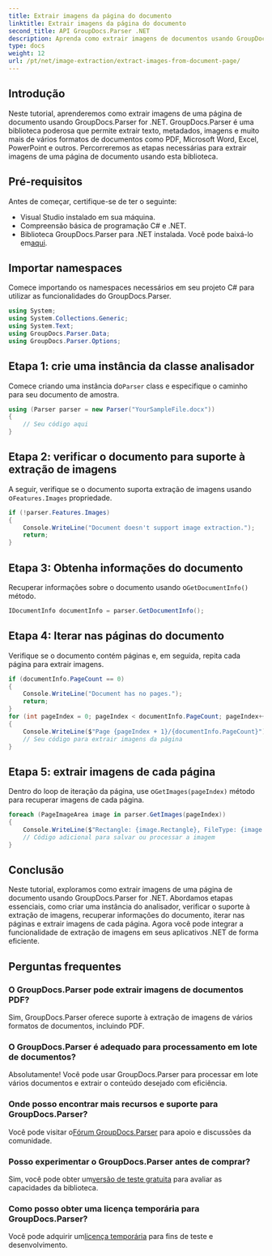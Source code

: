 ```yaml
---
title: Extrair imagens da página do documento
linktitle: Extrair imagens da página do documento
second_title: API GroupDocs.Parser .NET
description: Aprenda como extrair imagens de documentos usando GroupDocs.Parser for .NET. Aprimore seus recursos de processamento de documentos.
type: docs
weight: 12
url: /pt/net/image-extraction/extract-images-from-document-page/
---
```

## Introdução
Neste tutorial, aprenderemos como extrair imagens de uma página de documento usando GroupDocs.Parser for .NET. GroupDocs.Parser é uma biblioteca poderosa que permite extrair texto, metadados, imagens e muito mais de vários formatos de documentos como PDF, Microsoft Word, Excel, PowerPoint e outros. Percorreremos as etapas necessárias para extrair imagens de uma página de documento usando esta biblioteca.
## Pré-requisitos
Antes de começar, certifique-se de ter o seguinte:
- Visual Studio instalado em sua máquina.
- Compreensão básica de programação C# e .NET.
- Biblioteca GroupDocs.Parser para .NET instalada. Você pode baixá-lo em[aqui](https://releases.groupdocs.com/parser/net/).

## Importar namespaces
Comece importando os namespaces necessários em seu projeto C# para utilizar as funcionalidades do GroupDocs.Parser.
```csharp
using System;
using System.Collections.Generic;
using System.Text;
using GroupDocs.Parser.Data;
using GroupDocs.Parser.Options;
```
## Etapa 1: crie uma instância da classe analisador
 Comece criando uma instância do`Parser` class e especifique o caminho para seu documento de amostra.
```csharp
using (Parser parser = new Parser("YourSampleFile.docx"))
{
    // Seu código aqui
}
```
## Etapa 2: verificar o documento para suporte à extração de imagens
 A seguir, verifique se o documento suporta extração de imagens usando o`Features.Images` propriedade.
```csharp
if (!parser.Features.Images)
{
    Console.WriteLine("Document doesn't support image extraction.");
    return;
}
```
## Etapa 3: Obtenha informações do documento
 Recuperar informações sobre o documento usando o`GetDocumentInfo()` método.
```csharp
IDocumentInfo documentInfo = parser.GetDocumentInfo();
```
## Etapa 4: Iterar nas páginas do documento
Verifique se o documento contém páginas e, em seguida, repita cada página para extrair imagens.
```csharp
if (documentInfo.PageCount == 0)
{
    Console.WriteLine("Document has no pages.");
    return;
}
for (int pageIndex = 0; pageIndex < documentInfo.PageCount; pageIndex++)
{
    Console.WriteLine($"Page {pageIndex + 1}/{documentInfo.PageCount}");
    // Seu código para extrair imagens da página
}
```
## Etapa 5: extrair imagens de cada página
 Dentro do loop de iteração da página, use o`GetImages(pageIndex)` método para recuperar imagens de cada página.
```csharp
foreach (PageImageArea image in parser.GetImages(pageIndex))
{
    Console.WriteLine($"Rectangle: {image.Rectangle}, FileType: {image.FileType}");
    // Código adicional para salvar ou processar a imagem
}
```

## Conclusão
Neste tutorial, exploramos como extrair imagens de uma página de documento usando GroupDocs.Parser for .NET. Abordamos etapas essenciais, como criar uma instância do analisador, verificar o suporte à extração de imagens, recuperar informações do documento, iterar nas páginas e extrair imagens de cada página. Agora você pode integrar a funcionalidade de extração de imagens em seus aplicativos .NET de forma eficiente.

## Perguntas frequentes
### O GroupDocs.Parser pode extrair imagens de documentos PDF?
Sim, GroupDocs.Parser oferece suporte à extração de imagens de vários formatos de documentos, incluindo PDF.
### O GroupDocs.Parser é adequado para processamento em lote de documentos?
Absolutamente! Você pode usar GroupDocs.Parser para processar em lote vários documentos e extrair o conteúdo desejado com eficiência.
### Onde posso encontrar mais recursos e suporte para GroupDocs.Parser?
 Você pode visitar o[Fórum GroupDocs.Parser](https://forum.groupdocs.com/c/parser/17) para apoio e discussões da comunidade.
### Posso experimentar o GroupDocs.Parser antes de comprar?
 Sim, você pode obter um[versão de teste gratuita](https://releases.groupdocs.com/) para avaliar as capacidades da biblioteca.
### Como posso obter uma licença temporária para GroupDocs.Parser?
 Você pode adquirir um[licença temporária](https://purchase.groupdocs.com/temporary-license/) para fins de teste e desenvolvimento.